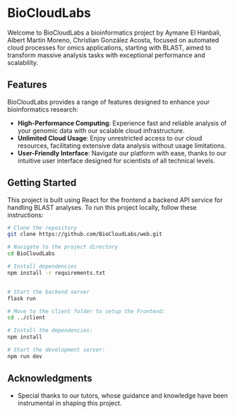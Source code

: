 # BioCloudLabs

Welcome to BioCloudLabs a bioinformatics project by Aymane El Hanbali, Albert Martin Moreno, Christian González Acosta, focused on automated cloud processes for omics applications, starting with BLAST, aimed to transform massive analysis tasks with exceptional performance and scalability.

## Features

BioCloudLabs provides a range of features designed to enhance your bioinformatics research:

- **High-Performance Computing**: Experience fast and reliable analysis of your genomic data with our scalable cloud infrastructure.
- **Unlimited Cloud Usage**: Enjoy unrestricted access to our cloud resources, facilitating extensive data analysis without usage limitations.
- **User-Friendly Interface**: Navigate our platform with ease, thanks to our intuitive user interface designed for scientists of all technical levels.

## Getting Started


This project is built using React for the frontend a backend API service for handling BLAST analyses. To run this project locally, follow these instructions:

```bash
# Clone the repository
git clone https://github.com/BioCloudLabs/web.git

# Navigate to the project directory
cd BioCloudLabs

# Install dependencies 
npm install -r requirements.txt


# Start the backend server
flask run

# Move to the client folder to setup the Frontend:
cd ../client

# Install the dependencies:
npm install

# Start the development server:
npm run dev
```

## Acknowledgments

- Special thanks to our tutors, whose guidance and knowledge have been instrumental in shaping this project.
